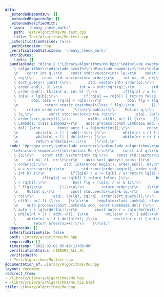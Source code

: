 ```yaml
---
data:
  _extendedDependsOn: []
  _extendedRequiredBy: []
  _extendedVerifiedWith:
  - icon: ':heavy_check_mark:'
    path: Test/Algorithms/Mo.test.cpp
    title: Test/Algorithms/Mo.test.cpp
  _isVerificationFailed: false
  _pathExtension: hpp
  _verificationStatusIcon: ':heavy_check_mark:'
  attributes:
    links: []
  bundledCode: "#line 2 \"Library/Algorithms/Mo.hpp\"\n#include <vector>\r\n#include\
    \ <algorithm>\r\n#include <cmath>\r\n#include <numeric>\r\n\r\nclass Mo {\r\n\r\
    \n    const int q;\r\n    const std::vector<int> lq;\r\n    const std::vector<int>\
    \ rq;\r\n    const std::vector<int> order;\r\n    int ni, nl, nr;\r\n\r\n    auto\
    \ sort_query() const {\r\n        std::vector<int> order(q);\r\n        std::iota(order.begin(),\
    \ order.end(), 0);\r\n        int w = std::sqrt(q);\r\n        std::sort(order.begin(),\
    \ order.end(), [&](int a, int b) {\r\n            if(lq[a] / w != lq[b] / w) return\
    \ lq[a] < lq[b];\r\n            if(rq[a] == rq[b]) { return false; }\r\n     \
    \       bool less = (rq[a] < rq[b]);\r\n            bool flg = (lq[a] / w) & 1;\r\
    \n            return static_cast<bool>(less ^ flg);\r\n        });\r\n\r\n   \
    \     return order;\r\n    }\r\n\r\npublic:\r\n    Mo(int q,\r\n       const std::vector<int>&\
    \ lq,\r\n       const std::vector<int>& rq)\r\n        :q(q), lq(lq), rq(rq),\
    \ order(sort_query()),\r\n        ni(0), nl(0), nr(-1) {\r\n    }\r\n\r\n    template<class\
    \ Lambda1, class Lambda2>\r\n    auto process(const Lambda1& add, const Lambda2&\
    \ del) {\r\n        const auto l = lq[order[ni]];\r\n        const auto r = rq[order[ni]];\r\
    \n        while(nl > l) { add(--nl); }\r\n        while(nr < r) { add(++nr); }\r\
    \n        while(nl < l) { del(nl++); }\r\n        while(nr > r) { del(nr--); }\r\
    \n        return order[ni++];\r\n    }\r\n};\n"
  code: "#pragma once\r\n#include <vector>\r\n#include <algorithm>\r\n#include <cmath>\r\
    \n#include <numeric>\r\n\r\nclass Mo {\r\n\r\n    const int q;\r\n    const std::vector<int>\
    \ lq;\r\n    const std::vector<int> rq;\r\n    const std::vector<int> order;\r\
    \n    int ni, nl, nr;\r\n\r\n    auto sort_query() const {\r\n        std::vector<int>\
    \ order(q);\r\n        std::iota(order.begin(), order.end(), 0);\r\n        int\
    \ w = std::sqrt(q);\r\n        std::sort(order.begin(), order.end(), [&](int a,\
    \ int b) {\r\n            if(lq[a] / w != lq[b] / w) return lq[a] < lq[b];\r\n\
    \            if(rq[a] == rq[b]) { return false; }\r\n            bool less = (rq[a]\
    \ < rq[b]);\r\n            bool flg = (lq[a] / w) & 1;\r\n            return static_cast<bool>(less\
    \ ^ flg);\r\n        });\r\n\r\n        return order;\r\n    }\r\n\r\npublic:\r\
    \n    Mo(int q,\r\n       const std::vector<int>& lq,\r\n       const std::vector<int>&\
    \ rq)\r\n        :q(q), lq(lq), rq(rq), order(sort_query()),\r\n        ni(0),\
    \ nl(0), nr(-1) {\r\n    }\r\n\r\n    template<class Lambda1, class Lambda2>\r\
    \n    auto process(const Lambda1& add, const Lambda2& del) {\r\n        const\
    \ auto l = lq[order[ni]];\r\n        const auto r = rq[order[ni]];\r\n       \
    \ while(nl > l) { add(--nl); }\r\n        while(nr < r) { add(++nr); }\r\n   \
    \     while(nl < l) { del(nl++); }\r\n        while(nr > r) { del(nr--); }\r\n\
    \        return order[ni++];\r\n    }\r\n};"
  dependsOn: []
  isVerificationFile: false
  path: Library/Algorithms/Mo.hpp
  requiredBy: []
  timestamp: '2022-02-06 05:49:13+09:00'
  verificationStatus: LIBRARY_ALL_AC
  verifiedWith:
  - Test/Algorithms/Mo.test.cpp
documentation_of: Library/Algorithms/Mo.hpp
layout: document
redirect_from:
- /library/Library/Algorithms/Mo.hpp
- /library/Library/Algorithms/Mo.hpp.html
title: Library/Algorithms/Mo.hpp
---
```

